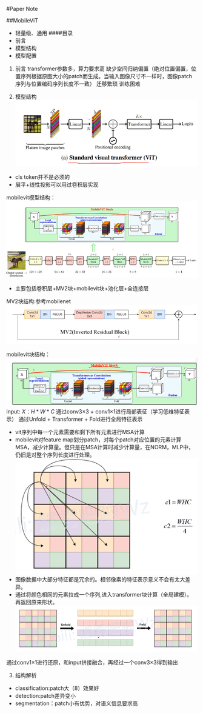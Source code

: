 #Paper Note

##MobileViT
- 轻量级、通用
####目录
- 前言
- 模型结构
- 模型配置

1. 前言
transformer参数多，算力要求高
缺少空间归纳偏置（绝对位置偏置，位置序列根据原图大小的patch而生成。当输入图像尺寸不一样时，图像patch序列与位置编码序列长度不一致）
迁移繁琐
训练困难

2. 模型结构
![vit模型](./pic/1.png)
- cls token并不是必须的
- 展平+线性投影可以用过卷积层实现

mobilevit模型结构：
![mobilevit](./pic/2.png)
- 主要包括卷积层+MV2块+mobilevit块+池化层+全连接层

MV2块结构:参考mobilenet
![MV2](./pic/3.png)

mobilevit块结构：
![mobilevit block](./pic/4.png)
input: $X：H*W*C$
通过conv3×3 + conv1×1进行局部表征（学习低维特征表示）
通过Unfold + Transformer + Fold进行全局特征表示
- vit序列中每一个元素需要和剩下所有元素进行MSA计算
- mobilevit对feature map划分patch，对每个patch对应位置的元素计算MSA，减少计算量。但只是在MSA计算时减少计算量，在NORM，MLP中，仍旧是对整个序列长度进行处理。
![mobilevit](./pic/5.png)
- 图像数据中大部分特征都是冗余的。相邻像素的特征表示意义不会有太大差异。
- 通过将颜色相同的元素拉成一个序列,进入transformer块计算（全局建模）。再返回原来形状。
![unfold](./pic/6.png)

通过conv1×1进行还原，和input拼接融合，再经过一个conv3×3得到输出

3. 结构解析

- classification:patch大（8）效果好
- detection:patch差异变小
- segmentation：patch小有优势，对语义信息要求高

